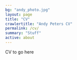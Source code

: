 ```yaml
---
bg: "andy_photo.jpg"
layout: page
title: "CV"
crawlertitle: "Andy Peters CV"
permalink: /cv/
summary: "Stuff"
active: about
---
```


CV to go here